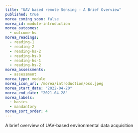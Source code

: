 ```yaml
---
title: "UAV based remote Sensing - A Brief Overview"
published: true
morea_coming_soon: false
morea_id: module-introduction
morea_outcomes:
  - outcome-hs
morea_readings:
  - reading-1
  - reading-2
  - reading-hs-2   
  - reading-hs-0
  - reading-hs-1
  - reading-hs-2  
morea_assessments:
  - assessment
morea_type: module
morea_icon_url: /morea/introduction/oss.jpeg
morea_start_date: "2022-04-20"
morea_end_date: "2021-04-28"
morea_labels: 
  - basics
  - mandantory
morea_sort_order: 4
---
```


A brief overview of UAV-based environmental data acquisition